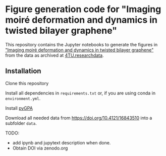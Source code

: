 # Figure generation code for "Imaging moiré deformation and dynamics in twisted bilayer graphene"

This repository contains the Jupyter notebooks to generate the figures in ["Imaging moiré deformation and dynamics in twisted bilayer graphene"](https://arxiv.org/abs/2107.14716) from the data as archived at [4TU.researchdata](https://doi.org/10.4121/16843510).

## Installation

Clone this repository

Install all dependencies in `requirements.txt` or, if you are using conda in `environment.yml`.

Install [pyGPA](https://github.com/TAdeJong/pyGPA/)

Download all needed data from https://doi.org/10.4121/16843510 into a subfolder `data`.

TODO:

- add ipynb and jupytext description when done.
- Obtain DOI via zenodo.org
